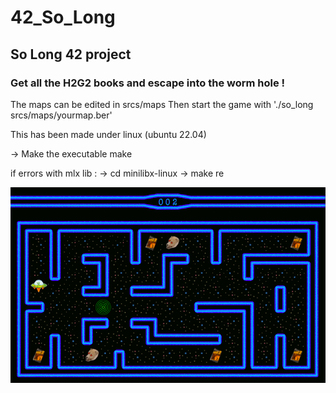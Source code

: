 # 42_So_Long
## So Long 42 project

### Get all the H2G2 books and escape into the worm hole !

The maps can be edited in srcs/maps
Then start the game with './so_long srcs/maps/yourmap.ber'

This has been made under linux (ubuntu 22.04)

-> Make the executable
make

if errors with mlx lib :
-> cd minilibx-linux
-> make re

![til](./so_long.gif)
